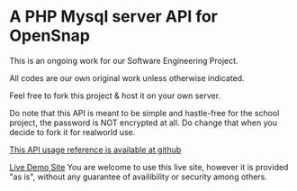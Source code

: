 A PHP Mysql server API for OpenSnap
====================================
This is an ongoing work for our Software Engineering Project.

All codes are our own original work unless otherwise indicated.

Feel free to fork this project & host it on your own server.

Do note that this API is meant to be simple and hastle-free for the school project, 
the password is NOT encrypted at all. Do change that when you decide to fork it for realworld use.

[This API usage reference is available at github](https://github.com/yuan3y/OpenSnap/blob/master/API%20Usage.md )

[Live Demo Site](http://php54-opensnap.rhcloud.com/) You are welcome to use this live site, however it is provided "as is", without any guarantee of availibility or security among others.